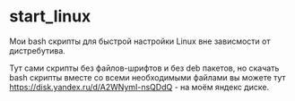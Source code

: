 # start_linux
Мои bash скрипты для быстрой настройки Linux вне зависмости от дистребутива.

Тут сами скрипты без файлов-шрифтов и без deb пакетов, но скачать bash скрипты вместе со всеми необходимыми файлами вы можете тут https://disk.yandex.ru/d/A2WNymI-nsQDdQ - на моём яндекс диске.

